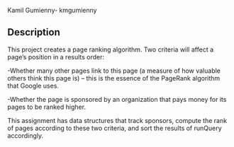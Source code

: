 Kamil Gumienny- kmgumienny

## Description
This project creates a page ranking algorithm. Two criteria will affect a page’s position in a results order:

-Whether many other pages link to this page (a measure of how valuable others think this page is) – this is the essence of the PageRank algorithm that Google uses.

-Whether the page is sponsored by an organization that pays money for its pages to be ranked higher.

This assignment has data structures that track sponsors, compute the rank of pages according to these two criteria, and  sort the results of runQuery accordingly. 
